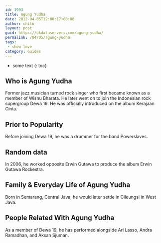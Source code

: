 ```yaml
---
id: 1993
title: Agung Yudha
date: 2012-04-05T12:00:17+00:00
author: chito
layout: post
guid: https://ukdataservers.com/agung-yudha/
permalink: /04/05/agung-yudha
tags:
 - show love
category: Guides
---
```


* some text
{: toc}


## Who is  Agung Yudha
                  
                  
                  
Former jazz musician turned rock singer who first became known as a member of Wisnu Bharata. He later went on to join the Indonesian rock supergroup Dewa 19. He was officially introduced on the album Kerajaan Cinta. 
                  
                
                
                
## Prior to Popularity 
                  
                  
                  
Before joining Dewa 19, he was a drummer for the band Powerslaves. 
                  
                
                
                
## Random data 
                  
                  
                  
In 2006, he worked opposite Erwin Gutawa to produce the album Erwin Gutawa Rockestra. 
                  
                
                
                
## Family & Everyday Life of Agung Yudha
                  
                  
                  
Born in Semarang, Central Java, he would later settle in Cileungsi in West Java. 
                  
                
                
                
## People Related With  Agung Yudha
                  
                  
                  
As a member of Dewa 19, he has performed alongside Ari Lasso, Andra Ramadhan, and Aksan Sjuman. 
                  
                
              
            
          
          
          
    
    
  
